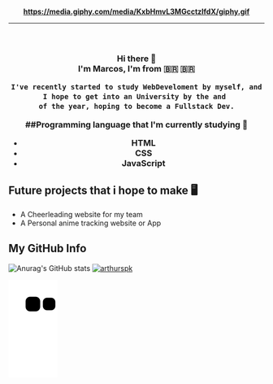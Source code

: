 <!--
**marcospbritto/marcospbritto** is a ✨ _special_ ✨ repository because its `README.md` (this file) appears on your GitHub profile.

Here are some ideas to get you started:

- 🔭 I’m currently working on ...
- 🌱 I’m currently learning ...
- 👯 I’m looking to collaborate on ...
- 🤔 I’m looking for help with ...
- 💬 Ask me about ...
- 📫 How to reach me: ...
- 😄 Pronouns: ...
- ⚡ Fun fact: ...
-->


<h4 align="center">
 
https://media.giphy.com/media/KxbHmvL3MGcctzlfdX/giphy.gif

<hr>

</h4>

<h3 align="center">  <br>

Hi there 👋 <br> I'm Marcos, I'm from 🇧🇷 :brazil:
<br>
```
I've recently started to study WebDeveloment by myself, and I hope to get into an University by the and 
of the year, hoping to become a Fullstack Dev.
```

##Programming language that I'm currently studying 📝 
 - HTML
 - CSS
 - JavaScript
  
## Future projects that i hope to make :desktop_computer: 
- A Cheerleading website for my team
- A Personal anime tracking website or App

## My GitHub Info
  <!-- <span style="height ">
![Anurag's GitHub stats](https://github-readme-stats.vercel.app/api?username=marcospbritto&show_icons=true&theme=tokyonight)
</span> -->

![Anurag's GitHub stats](https://github-readme-stats.vercel.app/api?username=marcospbritto&show_icons=true&theme=tokyonight)
[![arthurspk](https://github-readme-stats.vercel.app/api/top-langs/?username=marcospbritto&hide=html&layout=compact=true&theme=tokyonight)](https://github.com/arthurspk/)
<!-- ![Top Langs](https://github-readme-stats.vercel.app/api/top-langs/?username=arthurspk&layout=compact&theme=tokyonight) -->
![Snake animation](https://github.com/rafaballerini/rafaballerini/blob/output/github-contribution-grid-snake.svg)
